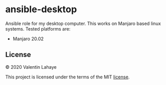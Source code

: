 # ansible-desktop

Ansible role for my desktop computer. This works on Manjaro based linux
systems. Tested platforms are:

* Manjaro 20.02

## License

© 2020 Valentin Lahaye

This project is licensed under the terms of the MIT [license](LICENSE).
